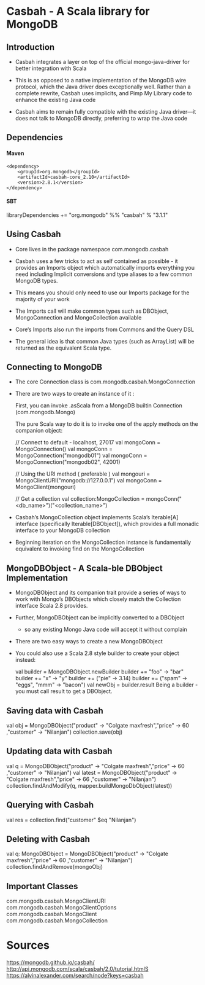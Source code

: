 
# Casbah - A Scala library for MongoDB

## Introduction

* Casbah integrates a layer on top of the official mongo-java-driver 
  for better integration with Scala

* This is as opposed to a native implementation of the MongoDB wire protocol, 
  which the Java driver does exceptionally well. Rather than a complete rewrite, 
  Casbah uses implicits, and Pimp My Library code to enhance the existing Java code

* Casbah aims to remain fully compatible with the existing Java driver—it 
  does not talk to MongoDB directly, preferring to wrap the Java code

## Dependencies

#### Maven

	<dependency>
		<groupId>org.mongodb</groupId>
		<artifactId>casbah-core_2.10</artifactId>
		<version>2.8.1</version>
	</dependency>

#### SBT

libraryDependencies += "org.mongodb" %% "casbah" % "3.1.1"

##  Using Casbah

* Core lives in the package namespace com.mongodb.casbah

* Casbah uses a few tricks to act as self contained as possible - it provides 
  an Imports object which automatically imports everything you need including 
  Implicit conversions and type aliases to a few common MongoDB types.
* This means you should only need to use our Imports package for the majority of your work
* The Imports call will make common types such as DBObject, MongoConnection 
  and MongoCollection available
* Core‘s Imports also run the imports from Commons and the Query DSL
* The general idea is that common Java types (such as ArrayList) will be 
  returned as the equivalent Scala type.

## Connecting to MongoDB

* The core Connection class is com.mongodb.casbah.MongoConnection

* There are two ways to create an instance of it :

  First, you can invoke .asScala from a MongoDB builtin Connection (com.mongodb.Mongo)

  The pure Scala way to do it is to invoke one of the apply methods on the companion object:
  
  // Connect to default - localhost, 27017
  val mongoConn = MongoConnection()
  val mongoConn = MongoConnection("mongodb01")
  val mongoConn = MongoConnection("mongodb02", 42001)
  
  // Using the URI method ( preferable )
  val mongouri = MongoClientURI("mongodb://127.0.0.1")
  val mongoConn = MongoClient(mongouri)

  // Get a collection
  val collection:MongoCollection = mongoConn("<db_name>")("<collection_name>")

* Casbah’s MongoCollection object implements Scala’s Iterable[A] interface
  (specifically Iterable[DBObject]), which provides a full monadic interface
  to your MongoDB collection

* Beginning iteration on the MongoCollection instance is fundamentally equivalent 
  to invoking find on the MongoCollection

## MongoDBObject - A Scala-ble DBObject Implementation

* MongoDBObject and its companion trait provide a series of ways to work 
  with Mongo’s DBObjects which closely match the Collection interface Scala 2.8 provides. 

* Further, MongoDBObject can be implicitly converted to a DBObject 
  - so any existing Mongo Java code will accept it without complain

* There are two easy ways to create a new MongoDBObject

* You could also use a Scala 2.8 style builder to create your object instead:

  val builder = MongoDBObject.newBuilder
  builder += "foo" -> "bar"
  builder += "x" -> "y"
  builder += ("pie" -> 3.14)
  builder += ("spam" -> "eggs", "mmm" -> "bacon")
  val newObj = builder.result
  Being a builder - you must call result to get a DBObject. 

## Saving data with Casbah

val obj = MongoDBObject("product" -> "Colgate maxfresh","price" -> 60 ,"customer" -> "Nilanjan")
collection.save(obj)

## Updating data with Casbah

val q = MongoDBObject("product" -> "Colgate maxfresh","price" -> 60 ,"customer" -> "Nilanjan")
val latest = MongoDBObject("product" -> "Colgate maxfresh","price" -> 66 ,"customer" -> "Nilanjan")
collection.findAndModify(q, mapper.buildMongoDbObject(latest))

## Querying with Casbah

val res = collection.find("customer" $eq "Nilanjan")

## Deleting with Casbah

val q: MongoDBObject = MongoDBObject("product" -> "Colgate maxfresh","price" -> 60 ,"customer" -> "Nilanjan")
collection.findAndRemove(mongoObj)

## Important Classes

com.mongodb.casbah.MongoClientURI
com.mongodb.casbah.MongoClientOptions
com.mongodb.casbah.MongoClient 
com.mongodb.casbah.MongoCollection

Sources
=======
https://mongodb.github.io/casbah/
http://api.mongodb.com/scala/casbah/2.0/tutorial.htmlS
https://alvinalexander.com/search/node?keys=casbah








